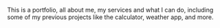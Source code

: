 This is a portfolio, all about me, my services and what I can do, including some of my previous projects like the calculator, weather app, and more.
